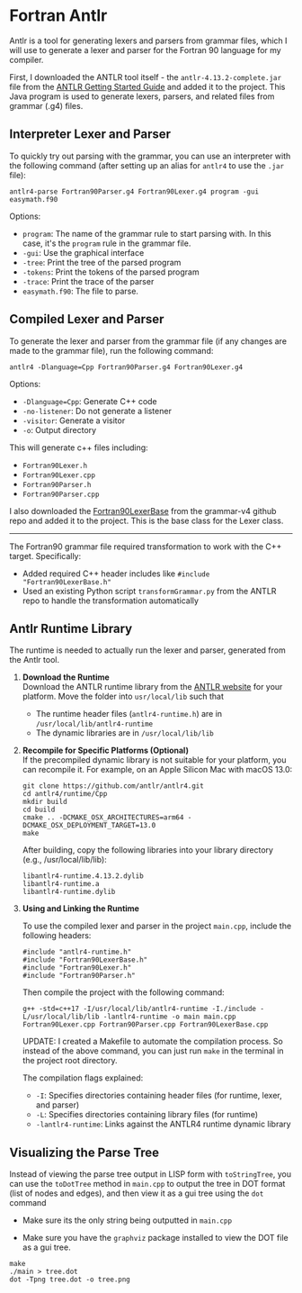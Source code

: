 # Fortran Antlr 

Antlr is a tool for generating lexers and parsers from grammar files, which I will use to generate a lexer and parser for the Fortran 90 language for my compiler.

First, I downloaded the ANTLR tool itself - the `antlr-4.13.2-complete.jar` file from the [ANTLR Getting Started Guide](https://github.com/antlr/antlr4/blob/master/doc/getting-started.md) and added it to the project. This Java program is used to generate lexers, parsers, and related files from grammar (.g4) files.

## Interpreter Lexer and Parser
To quickly try out parsing with the grammar, you can use an interpreter with the following command (after setting up an alias for `antlr4` to use the `.jar` file):
```
antlr4-parse Fortran90Parser.g4 Fortran90Lexer.g4 program -gui easymath.f90
```

Options:
- `program`: The name of the grammar rule to start parsing with. In this case, it's the `program` rule in the grammar file.
- `-gui`: Use the graphical interface
- `-tree`: Print the tree of the parsed program
- `-tokens`: Print the tokens of the parsed program
- `-trace`: Print the trace of the parser
- `easymath.f90`: The file to parse.

## Compiled Lexer and Parser

To generate the lexer and parser from the grammar file (if any changes are made to the grammar file), run the following command:
```
antlr4 -Dlanguage=Cpp Fortran90Parser.g4 Fortran90Lexer.g4
```

Options:
- `-Dlanguage=Cpp`: Generate C++ code
- `-no-listener`: Do not generate a listener
- `-visitor`: Generate a visitor
- `-o`: Output directory


This will generate c++ files including:
- `Fortran90Lexer.h`
- `Fortran90Lexer.cpp`
- `Fortran90Parser.h`
- `Fortran90Parser.cpp`

I also downloaded the [Fortran90LexerBase](https://github.com/antlr/grammars-v4/tree/master/fortran/fortran90/Cpp) from the grammar-v4 github repo and added it to the project. This is the base class for the Lexer class.

---

The Fortran90 grammar file required transformation to work with the C++ target. Specifically:
- Added required C++ header includes like `#include "Fortran90LexerBase.h"`
- Used an existing Python script `transformGrammar.py` from the ANTLR repo to handle the transformation automatically



## Antlr Runtime Library

The runtime is needed to actually run the lexer and parser, generated from the Antlr tool.

1. **Download the Runtime**  
   Download the ANTLR runtime library from the [ANTLR website](https://www.antlr.org/download.html) for your platform. Move the folder into `usr/local/lib` such that
   - The runtime header files (`antlr4-runtime.h`) are in `/usr/local/lib/antlr4-runtime`
   - The dynamic libraries are in `/usr/local/lib/lib`

2. **Recompile for Specific Platforms (Optional)**  
   If the precompiled dynamic library is not suitable for your platform, you can recompile it. For example, on an Apple Silicon Mac with macOS 13.0:


    ```
    git clone https://github.com/antlr/antlr4.git
    cd antlr4/runtime/Cpp
    mkdir build
    cd build
    cmake .. -DCMAKE_OSX_ARCHITECTURES=arm64 -DCMAKE_OSX_DEPLOYMENT_TARGET=13.0
    make
    ```

    After building, copy the following libraries into your library directory (e.g., /usr/local/lib/lib):

    ```
    libantlr4-runtime.4.13.2.dylib
    libantlr4-runtime.a
    libantlr4-runtime.dylib
    ```



3. **Using and Linking the Runtime**

    To use the compiled lexer and parser in the project `main.cpp`, include the following headers:

    ```
    #include "antlr4-runtime.h"
    #include "Fortran90LexerBase.h"
    #include "Fortran90Lexer.h"
    #include "Fortran90Parser.h"
    ```

    Then compile the project with the following command:
    ```
    g++ -std=c++17 -I/usr/local/lib/antlr4-runtime -I./include -L/usr/local/lib/lib -lantlr4-runtime -o main main.cpp Fortran90Lexer.cpp Fortran90Parser.cpp Fortran90LexerBase.cpp
    ```

    UPDATE: I created a Makefile to automate the compilation process. So instead of the above command, you can just run `make` in the terminal in the project root directory.

    The compilation flags explained:
    - `-I`: Specifies directories containing header files (for runtime, lexer, and parser)
    - `-L`: Specifies directories containing library files (for runtime)
    - `-lantlr4-runtime`: Links against the ANTLR4 runtime dynamic library

## Visualizing the Parse Tree

Instead of viewing the parse tree output in LISP form with `toStringTree`, you can use the `toDotTree` method in `main.cpp` to output the tree in DOT format (list of nodes and edges), and then view it as a gui tree using the `dot` command
- Make sure its the only string being outputted in `main.cpp`

- Make sure you have the `graphviz` package installed to view the DOT file as a gui tree.

```
make
./main > tree.dot
dot -Tpng tree.dot -o tree.png
```
